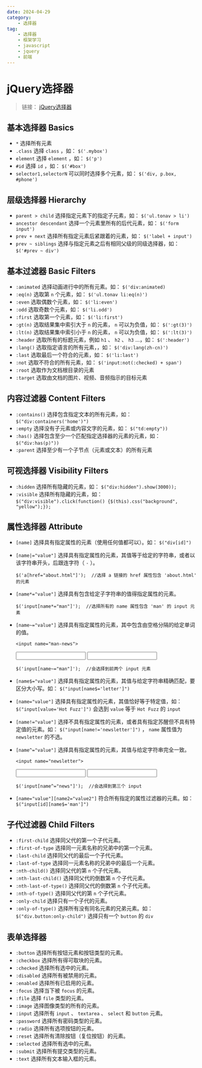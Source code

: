 ```yaml
---
date: 2024-04-29
category:
    - 选择器
tag:
    - 选择器
    - 框架学习
    - javascript
    - jquery
    - 前端
---
```

 # jQuery选择器
> 链接： [ jQuery选择器 ]()

##  基本选择器 Basics

  * ` * ` 选择所有元素 
  * ` .class ` 选择 ` class ` ，如： ` $('.mybox') `
  * ` element ` 选择 ` element ` ，如： ` $('p') `
  * ` #id ` 选择 ` id ` ，如： ` $('#box') `
  * ` selector1,selectorN ` 可以同时选择多个元素，如： ` $('div, p.box, #phone') `

##  层级选择器 Hierarchy

  * ` parent > child ` 选择指定元素下的指定子元素，如： ` $('ul.tonav > li') `
  * ` ancestor descendant ` 选择一个元素里所有的后代元素，如： ` $('form input') `
  * ` prev + next ` 选择所有指定元素后紧跟着的元素，如： ` $('label + input') `
  * ` prev ~ siblings ` 选择与指定元素之后有相同父级的同级选择器，如： ` $('#prev ~ div') `

##  基本过滤器 Basic Filters

  * ` :animated ` 选择动画进行中的所有元素。如： ` $('div:animated) `
  * ` :eq(n) ` 选取第 ` n ` 个元素，如： ` $('ul.tonav li:eq(n)') `
  * ` :even ` 选取偶数个元素，如： ` $('li:even') `
  * ` :odd ` 选取奇数个元素，如： ` $('li.odd') `
  * ` :first ` 选取第一个元素，如： ` $('li:first') `
  * ` :gt(n) ` 选取结果集中索引大于 ` n ` 的元素， ` n ` 可以为负值，如： ` $(':gt(3)') `
  * ` :lt(n) ` 选取结果集中索引小于 ` n ` 的元素， ` n ` 可以为负值，如： ` $(':lt(3)') `
  * ` :header ` 选取所有的标题元素，例如 ` h1 ` 、 ` h2 ` 、 ` h3 ` ...，如： ` $(':header') `
  * ` :lang() ` 选取指定语言的所有元素，，如： ` $('div:lang(zh-cn)') `
  * ` :last ` 选取最后一个符合的元素，如： ` $('li:last') `
  * ` :not ` 选取不符合的所有元素，如： ` $('input:not(:checked) + span') `
  * ` :root ` 选取作为文档根目录的元素 
  * ` :target ` 选取由文档的图片、视频、音频指示的目标元素 

##  内容过滤器 Content Filters

  * ` :contains() ` 选择包含指定文本的所有元素，如： ` $("div:containers('home')") `
  * ` :empty ` 选择没有子元素或内容文字的元素，如： ` $("td:empty")) `
  * ` :has() ` 选择包含至少一个匹配指定选择器的元素的元素，如： ` $("div:has(p)")) `
  * ` :parent ` 选择至少有一个子节点（元素或文本）的所有元素 

##  可视选择器 Visibility Filters

  * ` :hidden ` 选择所有隐藏的元素，如： ` $("div:hidden").show(3000)); `
  * ` :visible ` 选择所有隐藏的元素，如：   
` $("div:visible").click(function() {$(this).css("background", "yellow");}); `

##  属性选择器 Attribute

  * ` [name] ` 选择具有指定属性的元素（使用任何值都可以）。如： ` $("div[id]") `
  * ` [name|="value"] ` 选择具有指定属性的元素，其值等于给定的字符串，或者以该字符串开头，后跟连字符（ ` - ` ）。 
    
        $('a[href="about.html"]');  //选择 a 链接的 href 属性包含 'about.html' 的元素

  * ` [name*="value"] ` 选择具有包含给定子字符串的值得指定属性的元素。 
    
        $('input[name*="man"]');  //选择所有的 name 属性包含 'man' 的 input 元素

  * ` [name~="value"] ` 选择具有指定属性的元素，其中包含由空格分隔的给定单词的值。 
    
        <input name="man-news">
    <input name="milk man">
    <input name="letter">
    
        $('input[name~="man"]');  //会选择到前两个 input 元素

  * ` [name$="value"] ` 选择具有指定属性的元素，其值与给定字符串精确匹配，要区分大小写。如： ` $("input[name$='letter']") `
  * ` [name="value"] ` 选择具有指定属性的元素，其值恰好等于特定值，如： ` $("input[value='Hot Fuzz']") ` 会选到 ` value ` 等于 ` Hot Fuzz ` 的 ` input `
  * ` [name!="value"] ` 选择不具有指定属性的元素，或者具有指定苏醒但不具有特定值的元素。如： ` $("input[name!='newsletter']") ` ， ` name ` 属性值为 ` newsletter ` 的不选。 
  * ` [name^="value"] ` 选择具有指定属性的元素，其值与给定字符串完全一致。 
    
        <input name="newsletter">
    <input name="milkman">
    <input name="news">
    
        $('input[name^="news"]');  //会选择到第三个 input

  * ` [name="value"][name2="value2"] ` 符合所有指定的属性过滤器的元素。如： ` $("input[id][name$='man']") `

##  子代过滤器 Child Filters

  * ` :first-child ` 选择同父代的第一个子代元素。 
  * ` :first-of-type ` 选择同一元素名称的兄弟中的第一个元素。 
  * ` :last-child ` 选择同父代的最后一个子代元素。 
  * ` :last-of-type ` 选择同一元素名称的兄弟中的最后一个元素。 
  * ` :nth-child() ` 选择同父代的第 ` n ` 个子代元素。 
  * ` :nth-last-child() ` 选择同父代的倒数第 ` n ` 个子代元素。 
  * ` :nth-last-of-type() ` 选择同父代的倒数第 ` n ` 个子代元素。 
  * ` :nth-of-type() ` 选择同父代的第 ` n ` 个子代元素。 
  * ` :only-child ` 选择只有一个子代的元素。 
  * ` :only-of-type() ` 选择所有没有同名元素的兄弟元素。如： ` $("div.button:only-child") ` 选择只有一个 ` button ` 的 ` div `

##  表单选择器

  * ` :button ` 选择所有按钮元素和按钮类型的元素。 
  * ` :checkbox ` 选择所有得可取块的元素。 
  * ` :checked ` 选择所有选中的元素。 
  * ` :disabled ` 选择所有被禁用的元素。 
  * ` :enabled ` 选择所有已启用的元素。 
  * ` :focus ` 选择当下被 ` focus ` 的元素。 
  * ` :file ` 选择 ` file ` 类型的元素。 
  * ` :image ` 选择图像类型的所有的元素。 
  * ` :input ` 选择所有 ` input ` 、 ` textarea ` 、 ` select ` 和 ` button ` 元素。 
  * ` :password ` 选择所有密码类型的元素。 
  * ` :radio ` 选择所有选项按钮的元素。 
  * ` :reset ` 选择所有清除按钮（复位按钮）的元素。 
  * ` :selected ` 选择所有选中的元素。 
  * ` :submit ` 选择所有提交类型的元素。 
  * ` :text ` 选择所有文本输入框的元素。 


